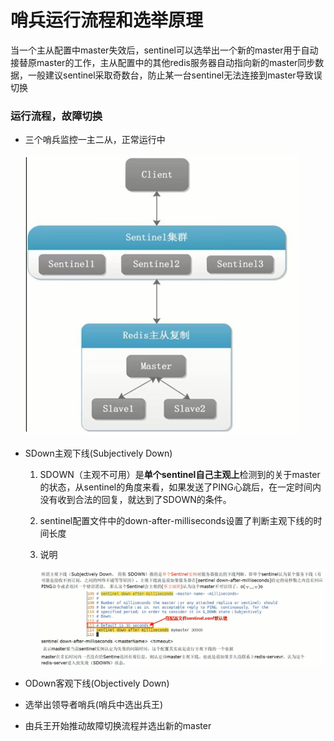 # 哨兵运行流程和选举原理

当一个主从配置中master失效后，sentinel可以选举出一个新的master用于自动接替原master的工作，主从配置中的其他redis服务器自动指向新的master同步数据，一般建议sentinel采取奇数台，防止某一台sentinel无法连接到master导致误切换

### 运行流程，故障切换

- 三个哨兵监控一主二从，正常运行中

  ![](images/3.哨兵架构.png)

- SDown主观下线(Subjectively Down)

  1. SDOWN（主观不可用）是**单个sentinel自己主观上**检测到的关于master的状态，从sentinel的角度来看，如果发送了PING心跳后，在一定时间内没有收到合法的回复，就达到了SDOWN的条件。

  2. sentinel配置文件中的down-after-milliseconds设置了判断主观下线的时间长度

  3. 说明

     ![](images/19.主观下线说明.jpg)

- ODown客观下线(Objectively Down)

- 选举出领导者哨兵(哨兵中选出兵王)

- 由兵王开始推动故障切换流程并选出新的master








































